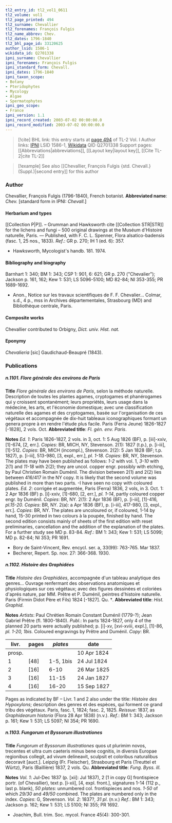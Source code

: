```yaml
---
tl2_entry_id: tl2_vol1_0611
tl2_volume: vol1
tl2_page_printed: 494
tl2_surname: Chevallier
tl2_forenames: François Fulgis
tl2_name_abbrev: Chev.
tl2_dates: 1796-1840
tl2_bhl_page_id: 33120625
author_lsid: 1586-1
wikidata_id: Q2701338
ipni_surname: Chevallier
ipni_forenames: François Fulgis
ipni_standard_form: Chevall.
ipni_dates: 1796-1840
ipni_taxon_scope: 
- Botany
- Pteridophytes
- Mycology
- Algae
- Spermatophytes
ipni_geo_scope: 
- France
ipni_version: 1.1
ipni_record_created: 2003-07-02 00:00:00.0
ipni_record_modified: 2003-07-02 00:00:00.0
---
```


> [!cite] BHL link: this entry starts at [page 494](https://www.biodiversitylibrary.org/page/33120625) of TL-2 Vol. I
> Author links: [IPNI](https://www.ipni.org/a/1586-1) LSID 1586-1, [Wikidata](https://www.wikidata.org/wiki/Q2701338) QID Q2701338
> Support pages: [[Abbreviations|abbreviations]], [[Layout key|layout key]], [[Cite TL-2|cite TL-2]]

> [!example] See also [[Chevallier, François Fulgis {std. Chevall.} (Suppl.)|second entry]] for this author

### Author

Chevallier, François Fulgis (1796-1840), French botanist. 
**Abbreviated name**: *Chev.* \[standard form in IPNI: *Chevall.*\]

#### Herbarium and types

[[Collection P|P]]. – Grumman and Hawksworth cite [[Collection STR|STR]] for the lichens and fungi – 500 original drawings at the Muséum d'Histoire naturelle, Paris. — Published, with F. C. L. Spenner, Flora alsatico-badensis (fasc. 1, 25 nos., 1833).
*Ref*.: GR p. 270; IH 1 (ed. 6): 357.
- Hawksworth, Mycologist's handb. 181. 1974.

#### Bibliography and biography

Barnhart 1: 340; BM 1: 343; CSP 1: 901, 6: 621; GR p. 270 ("Chevalier"); Jackson p. 161, 162; Kew 1: 531; LS 5096-5100; MD 82-84; NI 353-355; PR 1689-1692.
- Anon., Notice sur les travaux scientifiques de F. F. Chevalier... Colmar, s.d., 4 p., mss in Archives départementales, Strasbourg (MD) and Bibliothèque centrale, Paris.

#### Composite works

Chevallier contributed to Orbigny, *Dict. univ. Hist. nat.*

#### Eponymy

*Chevalieria* \[sic\] Gaudichaud-Beaupré (1843).

### Publications

##### n.1101. Flore générale des environs de Paris

**Title**
*Flore générale des environs de Paris*, selon la méthode naturelle. Description de toutes les plantes agames, cryptogames et phanérogames qui y croissent spontanément; leurs propriétés, leurs usage dans la médecine, les arts, et l'économie domestique; avec une classification naturelle des agames et des cryptogames, basée sur l'organisation de ces végétaux et accompagnée de dix-huit tableaux iconographiques formant un genera propre à en rendre l'étude plus facile. Paris (Ferra Jeune) 1826-1827 \[-1828\], 2 vols. Oct.
**Abbreviated title**: *Fl. gén. env. Paris*.

**Notes**
*Ed. 1*: Paris 1826-1827, 2 vols. in 3, oct.
1: 5 Aug 1826 (BF), p. \[iii\]-xxiv, \[1\]-674, \[2, err.\]. *Copies*: BR, MICH, NY, Stevenson. 2(1): 1827 (t.p.), p. \[i-iii\], \[1\]-512. *Copies*: BR, MICH (incompl.), Stevenson. 2(2): 5 Jan 1828 (BF; t.p. 1827), p. \[i-iii\], 513-980, \[3, expl., err.\], *pl. 1-18. Copies*: BR, NY, Stevenson.
The plates may have been published as follows: *1-2* with vol. 1, *3-10* with 2(1) and *11-18* with 2(2); they are uncol. copper engr. possibly with etching, by Paul Christien Romain Duménil. The division between 2(1) and 2(2) lies between 416/417 in the NY copy. It is likely that the second volume was published in more than two parts. -I have seen no copy with coloured plates.
*Ed. 2*: corrigée et augmentée, Paris (Ferra) 1836, 2 vols, in 3. Oct. 1: 2 Apr 1836 (BF) p. \[i\]-xxiv, \[1\]-680, \[2, err.\], *pl. 1-14*, partly coloured copper engr. by Duménil. *Copies*: BR, NY.
2(1): 2 Apr 1836 (BF), p. \[i-iii\], \[1\]-416, *pl.15-20. Copies*: BR, NY. 2(a): a Apr 1836 (BF), p. \[i-iii\], 417-980, \[3, expl., err.\]. *Copies*: BR, NY. The plates are uncoloured or, if coloured, 1-14 by hand, 15-30 printed in two colours à la poupée, finished by hand. The second edition consists mainly of sheets of the first edition with reset preliminaries, cancellation and the addition of the explanation of the plates. For a further study see MD p. 83-84.
*Ref*.: BM 1: 343; Kew 1: 531; LS 5099; MD p. 82-84; NI 353; PR 1691.
- Bory de Saint-Vincent, Rev. encycl. ser. a, 33(99): 763-765. Mar 1837.
- Becherer, Repert. Sp. nov. 27: 366-368. 1930.

##### n.1102. Histoire des Graphidées

**Title**
*Histoire des Graphidées*, accompagnée d'un tableau analytique des genres... Ouvrage renfermant des observations anatomiques et physiologiques sur ces végétaux; avec des figures dessinées et coloriées d'aprés nature, par MM. Prêtre et P. Duménil, peintres d'histoire naturelle. Paris (Firmin Didot Père et Fils) 1824 \[-1827\]. Qu. †.
**Abbreviated title**: *Hist. Graphid.*

**Notes**
*Artists*: Paul Chrétien Romain Constant Duménil (1779-?); Jean Gabriel Prêtre (fl. 1800-1840).
*Publ*.: In parts 1824-1827, only 4 of the planned 20 parts were actually published; p. \[i\]-xv, \[xvi-xviii, expl.\], \[1\]-86, *pl. 1-20, 1bis.* Coloured engravings by Prêtre and Duménil.
*Copy*: BR.

|livr.	|pages	|*plates*	|date	|
|---	|---	|---	|---	|
|prosp.	|	|	|10 Apr 1824	|
|1	|\[48\]	|1-5, 1bis	|24 Jul 1824	|
|2	|\[16\]	|6-10	|26 Mar 1825|
|3	|\[16\]	|11-15	|24 Jan 1827|
|4	|\[16\]	|16-20	|15 Sep 1827|

Pages as indicated by BF – Livr. 1 and 2 also under the title: *Histoire des Hypoxylons*; description des genres et des espèces, qui forment ce grand tribu des végétaux. Paris, fasc. 1, 1824; fasc. 2, 1825.
*Reissue*: 1837, as *Graphidearum historia* (Flora 28 Apr 1838) (n.v.).
*Ref*.: BM 1: 343; Jackson p. 161; Kew 1: 531; LS 5097; NI 354; PR 1690.

##### n.1103. Fungorum et Byssorum illustrationes

**Title**
*Fungorum et Byssorum illustrationes* quos ut plurimim novos, trecentes et ultra cum caeteris minus bene cognitis, in diversis Europae regionibus collegit, ad vivum delineavit, sculpsit et coloribus naturalibus decoravit \[auct.\]. Leipzig (Fr. Fleischer), Strasbourg et Paris (Treuttel et Würtz), Paris (Baillière) 1837, 2 vols. Qu.
**Abbreviated title**: *Fung. Byss. ill.*

**Notes**
*Vol. 1*: Jul-Dec 1837 (p. \[xii\]: Jul 1837), 2 \[1 in copy G\] frontispiece portr. (of Chevallier), text p. \[i-xii\], \[4, expl. front.\], signatures 1-14 (112 p., last p. blank), *50 plates*: unnumbered col. frontispieces and nos. *1-50* of which *29/30* and *49/50* combined. The plates are numbered only in the index. *Copies*: G, Stevenson.
*Vol. 2*: 1837?, *31 pl*. (n.v.)
*Ref*.: BM 1: 343; Jackson p. 162; Kew 1: 531; LS 5100; NI 355; PR 1692.
- Joachim, Bull. trim. Soc. mycol. France 45(4): 300-301.

